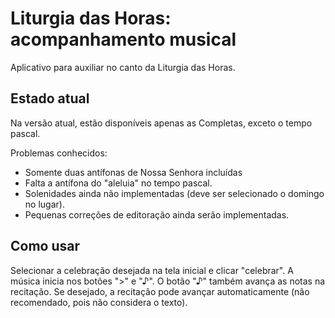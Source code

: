 # Liturgia das Horas: acompanhamento musical

Aplicativo para auxiliar no canto da Liturgia das Horas.

## Estado atual

Na versão atual, estão disponíveis apenas as Completas, exceto o tempo pascal.

Problemas conhecidos:

* Somente duas antífonas de Nossa Senhora incluídas
* Falta a antífona do "aleluia" no tempo pascal.
* Solenidades ainda não implementadas (deve ser selecionado o domingo no lugar).
* Pequenas correções de editoração ainda serão implementadas.

## Como usar

Selecionar a celebração desejada na tela inicial e clicar "celebrar". A música inicia nos botões ">" e "♪". O botão "♪" também avança as notas na recitação. Se desejado, a recitação pode avançar automaticamente (não recomendado, pois não considera o texto).
